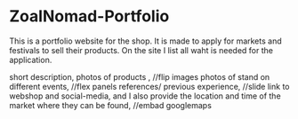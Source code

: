 # ZoalNomad-Portfolio


This is a portfolio website for the shop. 
It is made to apply for markets and festivals to sell their products. 
On the site I list all waht is needed for the application.

short description,
photos of products , //flip images
photos of stand on different events, //flex panels
references/ previous experience,  //slide
link to webshop and social-media,
and I also provide the location and time of the market where they can be found, //embad googlemaps
